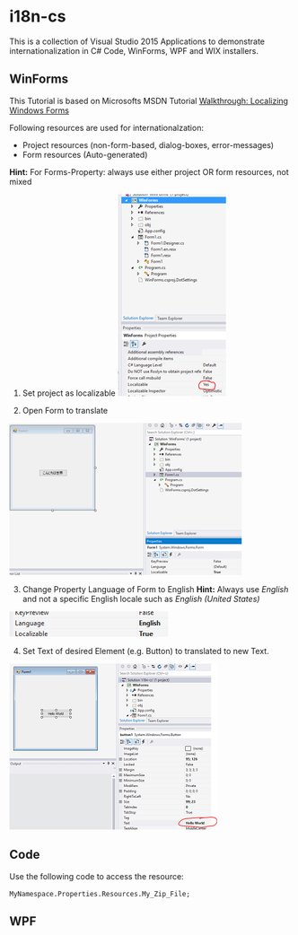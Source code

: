 # i18n-cs
This is a collection of Visual Studio 2015 Applications to demonstrate internationalization in C# Code, WinForms, WPF and WIX installers.

## WinForms
This Tutorial is based on Microsofts MSDN Tutorial [Walkthrough: Localizing Windows Forms](https://msdn.microsoft.com/en-us/library/y99d1cd3(v=vs.100).aspx)

Following resources are used for internationalzation:

* Project resources (non-form-based, dialog-boxes, error-messages)
* Form resources (Auto-generated)

**Hint:** For Forms-Property: always use either project OR form resources, not mixed

1. Set project as localizable
	![Set localizable](tutorial_img/1_enablei18n.png)

2. Open Form to translate

![Set localizable](tutorial_img/1_formDefaultLanguage.png)

3. Change Property Language of Form to English
	**Hint:** Always use _English_ and not a specific English locale such as _English (United States)_

![Set localizable](tutorial_img/1_formEnglish.png)

4. Set Text of desired Element (e.g. Button) to translated to new Text.

![Set localizable](tutorial_img/1_formEnglishText.png)


## Code

Use the following code to access the resource:

	MyNamespace.Properties.Resources.My_Zip_File;
	
## WPF